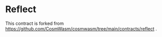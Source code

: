 # Reflect

This contract is forked from https://github.com/CosmWasm/cosmwasm/tree/main/contracts/reflect .
